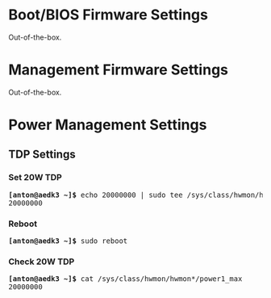# Boot/BIOS Firmware Settings

Out-of-the-box.

# Management Firmware Settings

Out-of-the-box.

# Power Management Settings

## TDP Settings

### Set 20W TDP

<pre>
<b>[anton@aedk3 ~]&dollar;</b> echo 20000000 | sudo tee /sys/class/hwmon/hwmon*/power1_max
20000000
</pre>

### Reboot

<pre>
<b>[anton@aedk3 ~]&dollar;</b> sudo reboot
</pre>

### Check 20W TDP

<pre>
<b>[anton@aedk3 ~]&dollar;</b> cat /sys/class/hwmon/hwmon*/power1_max
20000000
</pre>
